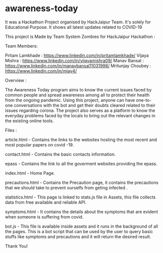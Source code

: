 # awareness-today
It was a Hackathon Project organised by HackJaipur Team. It's solely for Educational Purpose. It shows all latest updates related to COVID-19

This project is Made by Team System Zombies for HackJaipur Hackathon :

Team Members:

Pritam Lamkhade : https://www.linkedin.com/in/pritamlamkhade/
Vijaya Mishra : https://www.linkedin.com/in/vijayamishra09/
Manav Bansal : https://www.linkedin.com/in/manavbansal11031998/
Mritunjay Choubey : https://www.linkedin.com/in/mjay4/

Overview :

The Awareness Today program aims to know the current issues faced by common people and spread awareness among all to protect their health from the ongoing pandemic. Using this project, anyone can have one-to-one conversations with the bot and get their doubts cleared related to their issues regarding corona. The project also serves as a platform to know the everyday problems faced by the locals to bring out the relevant changes in the existing online tools.

Files :

article.html - Contains the links to the websites hosting the most recent and most popular papers on covid -19.

contact.html - Contains the basic contacts information.

epass - Contains the link to all the goverment websites providing the epass.

index.html - Home Page.

precautions.html - Contains the Precaution page, it contains the precautions that we should take to prevent ourselfs from geting infected .

statistics.html - This page is linked to stats.js file in Assets, this file collects data from free available and reliable API.

symptoms.html - It contains the details about the symptoms that are evident when someone is suffering from covid.

bot.js - This file is available inside assets and it runs in the background of all the pages. This is a bot script that can be used by the user to query basic stuffs like symptoms and precautions and it will return the desired result.

Thank You!
